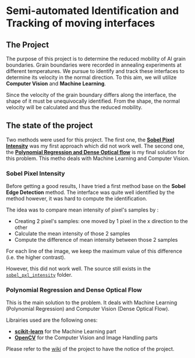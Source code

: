 # Semi-automated Identification and Tracking of moving interfaces

## The Project 

The purpose of this project is to determine the reduced mobility of Al grain boundaries. Grain boundaries were recorded in annealing experiments at different temperatures. We pursue to identify and track these interfaces to determine its velocity in the normal direction. To this aim, we will utilize **Computer Vision** and **Machine Learning**. 

Since the velocity of the grain boundary differs along the interface, the shape of it must be unequivocally identified. From the shape, the normal velocity will be calculated and thus the reduced mobility.

## The state of the project

Two methods were used for this project. The first one, the [**Sobel Pixel Intensity**](#sobel-pixel-intensity) was my first approach which did not work well. The second one, the [**Polynomial Regression and Dense Optical flow**](#polynomial-regression-and-dense-optical-flow) is my final solution for this problem. This metho deals with Machine Learning and Computer Vision. 

### Sobel Pixel Intensity
Before getting a good results, I have tried a first method base on the **Sobel Edge Detection** method. The interface was quite well identified by the method however, it was hard to compute the identification. 

The idea was to compare mean intensity of pixel's samples by :

- Creating 2 pixel's samples: one moved by 1 pixel in the x direction to the other
- Calculate the mean intensity of those 2 samples
- Compute the difference of mean intensity between those 2 samples

For each line of the image, we keep the maximum value of this difference (i.e. the higher contrast). 

However, this did not work well. The source still exists in the [`sobel_pxl_intensity`](https://github.com/lethib/Special_Problem/tree/main/src/sobel_pxl_intensity) folder. 

### Polynomial Regression and Dense Optical Flow

This is the main solution to the problem. It deals with Machine Learning (Polynomial Regression) and Computer Vision (Dense Optical Flow). 

Librairies used are the following ones:

- [**scikit-learn**](https://scikit-learn.org/stable/) for the Machine Learning part
- [**OpenCV**](https://opencv.org) for the Computer Vision and Image Handling parts

Please refer to the [wiki](https://github.com/lethib/Special_Problem/wiki) of the project to have the notice of the project.
